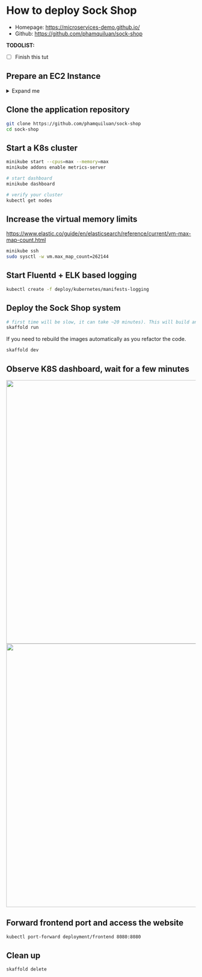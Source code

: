 # How to deploy Sock Shop

- Homepage: https://microservices-demo.github.io/
- Github: https://github.com/phamquiluan/sock-shop

<!-- <img src="https://user-images.githubusercontent.com/24642166/213350396-553b812e-b6f6-49c0-96c7-94e7af03df9a.png" width=700> -->

**TODOLIST:**

- [ ] Finish this tut

## Prepare an EC2 Instance

<details>
  <summary>Expand me</summary>
  
### Export env var
```bash
export AWS_PROFILE="aaa"
export INSTANCE_ID="i-001e25e5b4f9f7e51"
export REGION="ap-southeast-2"
```

### Change instance type

```bash
aws ec2 modify-instance-attribute --instance-id $INSTANCE_ID --region $REGION --instance-type "{\"Value\":\"t2.xlarge\"}"
```

### Start instance

```bash
aws ec2 start-instances --instance-ids $INSTANCE_ID --region $REGION
```

### Watch

```bash
watch -n 1 "aws ec2 describe-instances --region $REGION | jq .Reservations[0].Instances[0].State.Name"
```

### SSH to the instance

```bash
ssh that@instance_ip
```

</details>

## Clone the application repository

```bash
git clone https://github.com/phamquiluan/sock-shop
cd sock-shop
```

## Start a K8s cluster

```bash
minikube start --cpus=max --memory=max
minikube addons enable metrics-server

# start dashboard
minikube dashboard

# verify your cluster
kubectl get nodes
```


##  Increase the virtual memory limits 
https://www.elastic.co/guide/en/elasticsearch/reference/current/vm-max-map-count.html

```bash
minikube ssh
sudo sysctl -w vm.max_map_count=262144
```

## Start Fluentd + ELK based logging
```bash
kubectl create -f deploy/kubernetes/manifests-logging
```
## Deploy the Sock Shop system

```bash
# first time will be slow, it can take ~20 minutes). This will build and deploy the application.
skaffold run
```

If you need to rebuild the images automatically as you refactor the code.

```bash
skaffold dev
```

## Observe K8S dashboard, wait for a few minutes

<img src="https://user-images.githubusercontent.com/24642166/213350396-553b812e-b6f6-49c0-96c7-94e7af03df9a.png" width=700>

<img src="" width=700>

## Forward frontend port and access the website

```bash
kubectl port-forward deployment/frontend 8080:8080
```

## Clean up

```bash
skaffold delete
```
